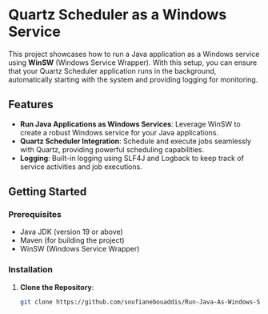 # Quartz Scheduler as a Windows Service

This project showcases how to run a Java application as a Windows service using **WinSW** (Windows Service Wrapper). With this setup, you can ensure that your Quartz Scheduler application runs in the background, automatically starting with the system and providing logging for monitoring.

## Features

- **Run Java Applications as Windows Services**: Leverage WinSW to create a robust Windows service for your Java applications.
- **Quartz Scheduler Integration**: Schedule and execute jobs seamlessly with Quartz, providing powerful scheduling capabilities.
- **Logging**: Built-in logging using SLF4J and Logback to keep track of service activities and job executions.

## Getting Started

### Prerequisites

- Java JDK (version 19 or above)
- Maven (for building the project)
- WinSW (Windows Service Wrapper)

### Installation

1. **Clone the Repository**:

   ```bash
   git clone https://github.com/soufianebouaddis/Run-Java-As-Windows-Service.git
  

